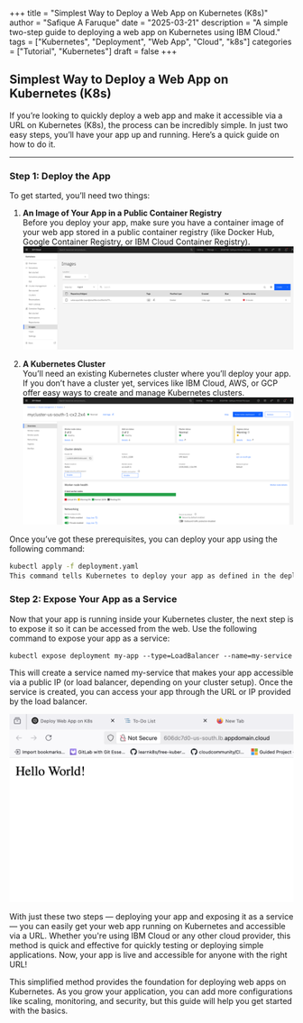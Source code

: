 +++
title = "Simplest Way to Deploy a Web App on Kubernetes (K8s)"
author = "Safique A Faruque"
date = "2025-03-21"
description = "A simple two-step guide to deploying a web app on Kubernetes using IBM Cloud."
tags = ["Kubernetes", "Deployment", "Web App", "Cloud", "k8s"]
categories = ["Tutorial", "Kubernetes"]
draft = false
+++

## Simplest Way to Deploy a Web App on Kubernetes (K8s)

If you’re looking to quickly deploy a web app and make it accessible via a URL on Kubernetes (K8s), the process can be incredibly simple. In just two easy steps, you’ll have your app up and running. Here’s a quick guide on how to do it.

---

### **Step 1: Deploy the App**

To get started, you’ll need two things:

1. **An Image of Your App in a Public Container Registry**  
   Before you deploy your app, make sure you have a container image of your web app stored in a public container registry (like Docker Hub, Google Container Registry, or IBM Cloud Container Registry).
![Image List in Container Registry](ImageListInContainerRegistry.png)

2. **A Kubernetes Cluster**  
   You’ll need an existing Kubernetes cluster where you’ll deploy your app. If you don’t have a cluster yet, services like IBM Cloud, AWS, or GCP offer easy ways to create and manage Kubernetes clusters.
![Cluster](ClusterDetails.png)

Once you’ve got these prerequisites, you can deploy your app using the following command:

```bash
kubectl apply -f deployment.yaml
This command tells Kubernetes to deploy your app as defined in the deployment.yaml file, which should include information about the container image and how to run it within the cluster.
```
### **Step 2: Expose Your App as a Service**
Now that your app is running inside your Kubernetes cluster, the next step is to expose it so it can be accessed from the web.
Use the following command to expose your app as a service:
```
kubectl expose deployment my-app --type=LoadBalancer --name=my-service
```
This will create a service named my-service that makes your app accessible via a public IP (or load balancer, depending on your cluster setup). Once the service is created, you can access your app through the URL or IP provided by the load balancer.

![Output](OutputHelloWorld.png)

With just these two steps — deploying your app and exposing it as a service — you can easily get your web app running on Kubernetes and accessible via a URL. Whether you're using IBM Cloud or any other cloud provider, this method is quick and effective for quickly testing or deploying simple applications.
Now, your app is live and accessible for anyone with the right URL!

This simplified method provides the foundation for deploying web apps on Kubernetes. As you grow your application, you can add more configurations like scaling, monitoring, and security, but this guide will help you get started with the basics.
